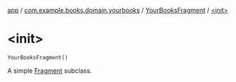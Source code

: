[app](../../index.md) / [com.example.books.domain.yourbooks](../index.md) / [YourBooksFragment](index.md) / [&lt;init&gt;](./-init-.md)

# &lt;init&gt;

`YourBooksFragment()`

A simple [Fragment](#) subclass.

